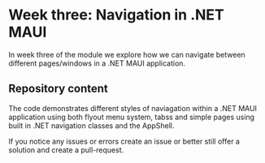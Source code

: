 # Week three: Navigation in .NET MAUI  

In week three of the module we explore how we can navigate between different pages/windows in a .NET MAUI application.

## Repository content  

The code demonstrates different styles of naviagation within a .NET MAUI application using both flyout menu system, tabss and simple pages using built in .NET navigation classes and the AppShell.  

If you notice any issues or errors create an issue or better still offer a solution and create a pull-request.  
